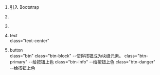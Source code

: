 1. 引入 Bootstrap  
<link rel="stylesheet" href="//cdn.bootcss.com/bootstrap/3.3.1/css/bootstrap.min.css"/>

2. <div class="container-fluid"></div>
3. <img class="img-responsive">


4. text  
class="text-center"  
5. button  
class="btn"
class="btn-block" --使得按钮成为块级元素。
class="btn-primary" --给按钮上色
class="btn-info"    --给按钮上色
class="btn-danger"  --给按钮上色

